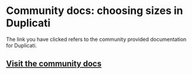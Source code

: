# Community docs: choosing sizes in Duplicati

The link you have clicked refers to the community provided documentation for Duplicati.

## [Visit the community docs](https://docs.duplicati.com/en/latest/appendix-c-choosing-sizes-in-duplicati/)
